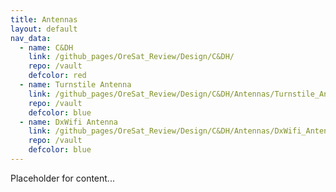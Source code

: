 ```yaml
---
title: Antennas
layout: default
nav_data:
  - name: C&DH
    link: /github_pages/OreSat_Review/Design/C&DH/
    repo: /vault
    defcolor: red
  - name: Turnstile Antenna
    link: /github_pages/OreSat_Review/Design/C&DH/Antennas/Turnstile_Antenna/
    repo: /vault
    defcolor: blue
  - name: DxWifi Antenna
    link: /github_pages/OreSat_Review/Design/C&DH/Antennas/DxWifi_Antenna/
    repo: /vault
    defcolor: blue
---
```



Placeholder for content...
